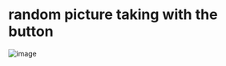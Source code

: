 # random picture taking with the button

![image](https://github.com/ealikan/randomize/assets/113925891/149e64ba-1a57-49c2-ba6d-03088cba0a68)

